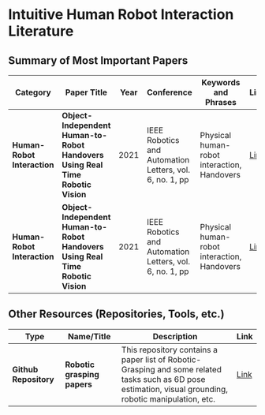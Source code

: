 # Intuitive Human Robot Interaction Literature 

## Summary of Most Important Papers

| Category | Paper Title | Year | Conference | Keywords and Phrases | Link |
|----------|-------------|------|------------|----------------------|------|
| **Human-Robot Interaction** | **Object-Independent Human-to-Robot Handovers Using Real Time Robotic Vision** | 2021 | IEEE Robotics and Automation Letters, vol. 6, no. 1, pp | Physical human-robot interaction, Handovers | [Link](https://ieeexplore.ieee.org/stamp/stamp.jsp?tp=&arnumber=9206048) |
| **Human-Robot Interaction** | **Object-Independent Human-to-Robot Handovers Using Real Time Robotic Vision** | 2021 | IEEE Robotics and Automation Letters, vol. 6, no. 1, pp | Physical human-robot interaction, Handovers | [Link](https://ieeexplore.ieee.org/stamp/stamp.jsp?tp=&arnumber=9206048) |

## Other Resources (Repositories, Tools, etc.)
| Type | Name/Title | Description| Link |
|----------|-------------|----------------------------|------|
| **Github Repository** | **Robotic grasping papers** | This repository contains a paper list of Robotic-Grasping and some related tasks such as 6D pose estimation, visual grounding, robotic manipulation, etc. | [Link](https://github.com/rhett-chen/Robotic-grasping-papers) |
